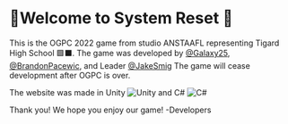 #  💾Welcome to System Reset 💾

This is the OGPC 2022 game from studio ANSTAAFL representing Tigard High School 🟩⬛. The game was developed by [@Galaxy25](https://github.com/Galaxy25), [@BrandonPacewic](https://github.com/BrandonPacewic), and Leader [@JakeSmig](https://github.com/JakeSmig) The game will cease development after OGPC is over.

The website was made in Unity ![Unity](https://imgur.com/Pk2Eg2X.jpg) and C# ![C#](https://imgur.com/EyG2JCy.jpg)

Thank you! We hope you enjoy our game!
-Developers
